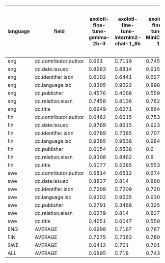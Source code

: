 | language   | field                 |   axolotl-fine-tune-gemma-2b-it |   axolotl-fine-tune-internlm2-chat-1_8b |   axolotl-fine-tune-MiniChat-1 | axolotl-fine-tune-Nous-Hermes-2-Mistral-7B-DPO   |   axolotl-fine-tune-rocket-3B | axolotl-fine-tune-stablelm-2-zephyr-1_6b   |   axolotl-fine-tune-stablelm-zephyr-3b | axolotl-fine-tune-zephyr-7b   |   baseline-null | ludwig-fine-tune-zephyr-7b   | meteor     |   openai-gpt35-turbo-16k-prompting | openai-gpt3-api-ft   | openai-gpt4-32k-prompting   |
|------------|-----------------------|---------------------------------|-----------------------------------------|--------------------------------|--------------------------------------------------|-------------------------------|--------------------------------------------|----------------------------------------|-------------------------------|-----------------|------------------------------|------------|------------------------------------|----------------------|-----------------------------|
| eng        | dc.contributor.author |                          0.661  |                                  0.7119 |                         0.7458 | **0.8136**                                       |                        0.6271 | 0.7797                                     |                                 0.5085 | 0.7797                        |          0.0508 | 0.7966                       | 0.5763     |                             0.7966 | 0.7966               | 0.7966                      |
| eng        | dc.date.issued        |                          0.8983 |                                  0.8814 |                         0.9153 | **0.9492**                                       |                        0.8814 | 0.8983                                     |                                 0.5254 | **0.9492**                    |          0      | 0.9322                       | 0.7119     |                             0.8136 | 0.8475               | 0.9153                      |
| eng        | dc.identifier.isbn    |                          0.6102 |                                  0.6441 |                         0.6271 | 0.8305                                           |                        0.322  | 0.7797                                     |                                 0.5085 | 0.8305                        |          0.4746 | **0.8814**                   | 0.7966     |                             0.6102 | 0.4576               | 0.6610                      |
| eng        | dc.language.iso       |                          0.8305 |                                  0.9322 |                         0.8983 | **1.0000**                                       |                        0.7797 | 0.9831                                     |                                 0.6271 | 0.9831                        |          0      | 0.9831                       | **1.0000** |                             0.5254 | 0.8983               | 0.9661                      |
| eng        | dc.publisher          |                          0.4576 |                                  0.4068 |                         0.5593 | **0.7627**                                       |                        0.4915 | 0.5932                                     |                                 0.4915 | 0.6441                        |          0.0169 | 0.6780                       | 0.0508     |                             0.5254 | 0.5763               | 0.5593                      |
| eng        | dc.relation.eissn     |                          0.7458 |                                  0.8136 |                         0.7627 | **0.9492**                                       |                        0.5254 | 0.9322                                     |                                 0.6949 | 0.8644                        |          0.7288 | 0.9153                       | 0.8475     |                             0.8983 | 0.8983               | 0.9322                      |
| eng        | dc.title              |                          0.6949 |                                  0.6271 |                         0.8644 | **0.8983**                                       |                        0.7288 | 0.8305                                     |                                 0.6441 | **0.8983**                    |          0      | 0.8644                       | 0.5763     |                             0.8475 | 0.8136               | **0.8983**                  |
| fin        | dc.contributor.author |                          0.6462 |                                  0.6615 |                         0.7538 | **0.9077**                                       |                        0.5846 | 0.7231                                     |                                 0.4615 | 0.7846                        |          0.2    | 0.7692                       | 0.7077     |                             0.7385 | 0.7231               | 0.7385                      |
| fin        | dc.date.issued        |                          0.8769 |                                  0.8615 |                         0.9231 | 0.9231                                           |                        0.8154 | **0.9538**                                 |                                 0.6154 | 0.9385                        |          0      | 0.9385                       | 0.7846     |                             0.8154 | 0.9077               | 0.9231                      |
| fin        | dc.identifier.isbn    |                          0.6769 |                                  0.7385 |                         0.7077 | **0.9077**                                       |                        0.3846 | 0.8615                                     |                                 0.6769 | **0.9077**                    |          0.6308 | 0.8769                       | 0.7538     |                             0.7385 | 0.5692               | 0.8462                      |
| fin        | dc.language.iso       |                          0.9385 |                                  0.9538 |                         0.9846 | 0.9846                                           |                        0.8923 | **1.0000**                                 |                                 0.7692 | **1.0000**                    |          0      | 0.9846                       | 0.9538     |                             0.6923 | 0.9538               | **1.0000**                  |
| fin        | dc.publisher          |                          0.6154 |                                  0.5538 |                         0.6    | **0.8615**                                       |                        0.6    | 0.7231                                     |                                 0.2923 | 0.7538                        |          0.0308 | 0.7692                       | 0.2000     |                             0.6615 | 0.7077               | 0.7692                      |
| fin        | dc.relation.eissn     |                          0.8308 |                                  0.8462 |                         0.8    | 0.9385                                           |                        0.6923 | 0.9077                                     |                                 0.7692 | 0.8769                        |          0.7846 | 0.8923                       | 0.8308     |                             0.9385 | 0.9385               | **0.9692**                  |
| fin        | dc.title              |                          0.5077 |                                  0.5385 |                         0.5538 | 0.7692                                           |                        0.4154 | 0.6769                                     |                                 0.3538 | 0.6923                        |          0      | 0.7077                       | 0.4000     |                             0.7077 | 0.6154               | **0.7846**                  |
| swe        | dc.contributor.author |                          0.5814 |                                  0.6512 |                         0.6744 | **0.8837**                                       |                        0.4186 | 0.7209                                     |                                 0.4419 | 0.6279                        |          0.2791 | 0.8140                       | 0.6744     |                             0.7209 | 0.7674               | 0.6279                      |
| swe        | dc.date.issued        |                          0.8837 |                                  0.814  |                         0.8605 | **0.9535**                                       |                        0.7442 | **0.9535**                                 |                                 0.5581 | 0.9302                        |          0      | 0.9302                       | 0.6744     |                             0.7209 | 0.9070               | 0.8605                      |
| swe        | dc.identifier.isbn    |                          0.7209 |                                  0.7209 |                         0.7209 | 0.8837                                           |                        0.3721 | 0.8372                                     |                                 0.6279 | 0.8837                        |          0.6744 | **0.9070**                   | **0.9070** |                             0.6977 | 0.6512               | 0.7442                      |
| swe        | dc.language.iso       |                          0.9302 |                                  0.9535 |                         0.9302 | **1.0000**                                       |                        0.7907 | **1.0000**                                 |                                 0.5581 | 0.9767                        |          0      | 0.9302                       | **1.0000** |                             0.6977 | **1.0000**           | 0.9302                      |
| swe        | dc.publisher          |                          0.2791 |                                  0.3488 |                         0.3256 | **0.7209**                                       |                        0.3023 | 0.5814                                     |                                 0.1628 | 0.4419                        |          0.1628 | 0.4884                       | 0.1628     |                             0.3488 | 0.5814               | 0.3488                      |
| swe        | dc.relation.eissn     |                          0.6279 |                                  0.814  |                         0.8372 | **0.9535**                                       |                        0.6512 | 0.7907                                     |                                 0.814  | 0.9070                        |          0.814  | 0.8837                       | 0.9302     |                             0.8837 | 0.8372               | 0.8837                      |
| swe        | dc.title              |                          0.4651 |                                  0.6047 |                         0.5581 | **0.9302**                                       |                        0.4186 | 0.7209                                     |                                 0.2558 | 0.8140                        |          0      | 0.7674                       | 0.3023     |                             0.7674 | 0.6977               | 0.8140                      |
| ENG        | AVERAGE               |                          0.6998 |                                  0.7167 |                         0.7676 | **0.8862**                                       |                        0.6223 | 0.8281                                     |                                 0.5714 | 0.8499                        |          0.1816 | 0.8644                       | 0.6513     |                             0.7167 | 0.7554               | 0.8184                      |
| FIN        | AVERAGE               |                          0.7275 |                                  0.7363 |                         0.7604 | **0.8989**                                       |                        0.6264 | 0.8352                                     |                                 0.5626 | 0.8505                        |          0.2352 | 0.8484                       | 0.6615     |                             0.756  | 0.7736               | 0.8615                      |
| SWE        | AVERAGE               |                          0.6412 |                                  0.701  |                         0.701  | **0.9037**                                       |                        0.5282 | 0.8007                                     |                                 0.4884 | 0.7973                        |          0.2757 | 0.8173                       | 0.6645     |                             0.691  | 0.7774               | 0.7442                      |
| ALL        | AVERAGE               |                          0.6895 |                                  0.718  |                         0.743  | **0.8963**                                       |                        0.5923 | 0.8213                                     |                                 0.5408 | 0.8326                        |          0.2308 | 0.8433                       | 0.6591     |                             0.7213 | 0.7688               | 0.8080                      |
